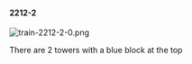 #### 2212-2
![train-2212-2-0.png](https://github.com/lil-lab/nlvr/raw/master/nlvr/train/images/15/train-2212-2-0.png "train-2212-2-0.png")

There are 2 towers with a blue block at the top